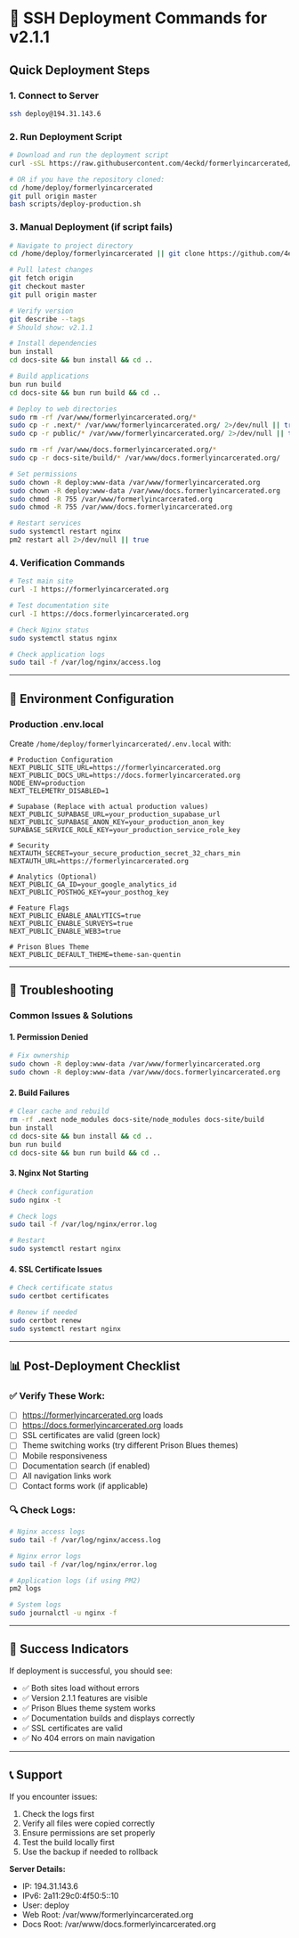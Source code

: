 # 🚀 SSH Deployment Commands for v2.1.1

## Quick Deployment Steps

### 1. Connect to Server
```bash
ssh deploy@194.31.143.6
```

### 2. Run Deployment Script
```bash
# Download and run the deployment script
curl -sSL https://raw.githubusercontent.com/4eckd/formerlyincarcerated/master/scripts/deploy-production.sh | bash

# OR if you have the repository cloned:
cd /home/deploy/formerlyincarcerated
git pull origin master
bash scripts/deploy-production.sh
```

### 3. Manual Deployment (if script fails)
```bash
# Navigate to project directory
cd /home/deploy/formerlyincarcerated || git clone https://github.com/4eckd/formerlyincarcerated.git /home/deploy/formerlyincarcerated && cd /home/deploy/formerlyincarcerated

# Pull latest changes
git fetch origin
git checkout master
git pull origin master

# Verify version
git describe --tags
# Should show: v2.1.1

# Install dependencies
bun install
cd docs-site && bun install && cd ..

# Build applications
bun run build
cd docs-site && bun run build && cd ..

# Deploy to web directories
sudo rm -rf /var/www/formerlyincarcerated.org/*
sudo cp -r .next/* /var/www/formerlyincarcerated.org/ 2>/dev/null || true
sudo cp -r public/* /var/www/formerlyincarcerated.org/ 2>/dev/null || true

sudo rm -rf /var/www/docs.formerlyincarcerated.org/*
sudo cp -r docs-site/build/* /var/www/docs.formerlyincarcerated.org/

# Set permissions
sudo chown -R deploy:www-data /var/www/formerlyincarcerated.org
sudo chown -R deploy:www-data /var/www/docs.formerlyincarcerated.org
sudo chmod -R 755 /var/www/formerlyincarcerated.org
sudo chmod -R 755 /var/www/docs.formerlyincarcerated.org

# Restart services
sudo systemctl restart nginx
pm2 restart all 2>/dev/null || true
```

### 4. Verification Commands
```bash
# Test main site
curl -I https://formerlyincarcerated.org

# Test documentation site
curl -I https://docs.formerlyincarcerated.org

# Check Nginx status
sudo systemctl status nginx

# Check application logs
sudo tail -f /var/log/nginx/access.log
```

---

## 🔧 Environment Configuration

### Production .env.local
Create `/home/deploy/formerlyincarcerated/.env.local` with:
```env
# Production Configuration
NEXT_PUBLIC_SITE_URL=https://formerlyincarcerated.org
NEXT_PUBLIC_DOCS_URL=https://docs.formerlyincarcerated.org
NODE_ENV=production
NEXT_TELEMETRY_DISABLED=1

# Supabase (Replace with actual production values)
NEXT_PUBLIC_SUPABASE_URL=your_production_supabase_url
NEXT_PUBLIC_SUPABASE_ANON_KEY=your_production_anon_key
SUPABASE_SERVICE_ROLE_KEY=your_production_service_role_key

# Security
NEXTAUTH_SECRET=your_secure_production_secret_32_chars_min
NEXTAUTH_URL=https://formerlyincarcerated.org

# Analytics (Optional)
NEXT_PUBLIC_GA_ID=your_google_analytics_id
NEXT_PUBLIC_POSTHOG_KEY=your_posthog_key

# Feature Flags
NEXT_PUBLIC_ENABLE_ANALYTICS=true
NEXT_PUBLIC_ENABLE_SURVEYS=true
NEXT_PUBLIC_ENABLE_WEB3=true

# Prison Blues Theme
NEXT_PUBLIC_DEFAULT_THEME=theme-san-quentin
```

---

## 🚨 Troubleshooting

### Common Issues & Solutions

#### 1. Permission Denied
```bash
# Fix ownership
sudo chown -R deploy:www-data /var/www/formerlyincarcerated.org
sudo chown -R deploy:www-data /var/www/docs.formerlyincarcerated.org
```

#### 2. Build Failures
```bash
# Clear cache and rebuild
rm -rf .next node_modules docs-site/node_modules docs-site/build
bun install
cd docs-site && bun install && cd ..
bun run build
cd docs-site && bun run build && cd ..
```

#### 3. Nginx Not Starting
```bash
# Check configuration
sudo nginx -t

# Check logs
sudo tail -f /var/log/nginx/error.log

# Restart
sudo systemctl restart nginx
```

#### 4. SSL Certificate Issues
```bash
# Check certificate status
sudo certbot certificates

# Renew if needed
sudo certbot renew
sudo systemctl restart nginx
```

---

## 📊 Post-Deployment Checklist

### ✅ Verify These Work:
- [ ] https://formerlyincarcerated.org loads
- [ ] https://docs.formerlyincarcerated.org loads
- [ ] SSL certificates are valid (green lock)
- [ ] Theme switching works (try different Prison Blues themes)
- [ ] Mobile responsiveness
- [ ] Documentation search (if enabled)
- [ ] All navigation links work
- [ ] Contact forms work (if applicable)

### 🔍 Check Logs:
```bash
# Nginx access logs
sudo tail -f /var/log/nginx/access.log

# Nginx error logs
sudo tail -f /var/log/nginx/error.log

# Application logs (if using PM2)
pm2 logs

# System logs
sudo journalctl -u nginx -f
```

---

## 🎉 Success Indicators

If deployment is successful, you should see:
- ✅ Both sites load without errors
- ✅ Version 2.1.1 features are visible
- ✅ Prison Blues theme system works
- ✅ Documentation builds and displays correctly
- ✅ SSL certificates are valid
- ✅ No 404 errors on main navigation

---

## 📞 Support

If you encounter issues:
1. Check the logs first
2. Verify all files were copied correctly
3. Ensure permissions are set properly
4. Test the build locally first
5. Use the backup if needed to rollback

**Server Details:**
- IP: 194.31.143.6
- IPv6: 2a11:29c0:4f50:5::10
- User: deploy
- Web Root: /var/www/formerlyincarcerated.org
- Docs Root: /var/www/docs.formerlyincarcerated.org

